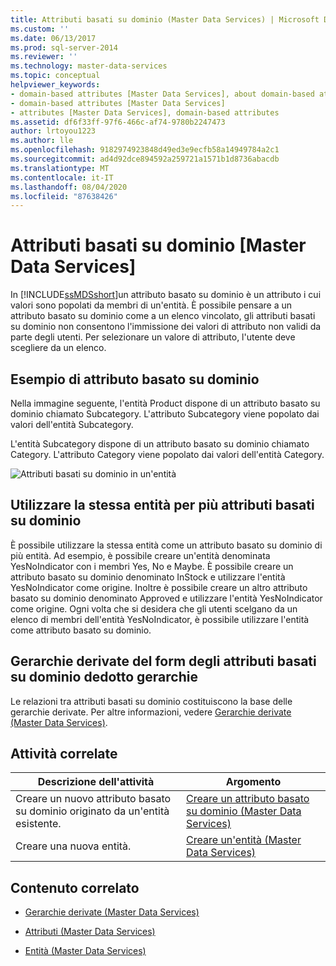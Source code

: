 ```yaml
---
title: Attributi basati su dominio (Master Data Services) | Microsoft Docs
ms.custom: ''
ms.date: 06/13/2017
ms.prod: sql-server-2014
ms.reviewer: ''
ms.technology: master-data-services
ms.topic: conceptual
helpviewer_keywords:
- domain-based attributes [Master Data Services], about domain-based attributes
- domain-based attributes [Master Data Services]
- attributes [Master Data Services], domain-based attributes
ms.assetid: df6f33ff-97f6-466c-af74-9780b2247473
author: lrtoyou1223
ms.author: lle
ms.openlocfilehash: 9182974923848d49ed3e9ecfb58a14949784a2c1
ms.sourcegitcommit: ad4d92dce894592a259721a1571b1d8736abacdb
ms.translationtype: MT
ms.contentlocale: it-IT
ms.lasthandoff: 08/04/2020
ms.locfileid: "87638426"
---
```

# <a name="domain-based-attributes-master-data-services"></a>Attributi basati su dominio [Master Data Services]
  In [!INCLUDE[ssMDSshort](../includes/ssmdsshort-md.md)]un attributo basato su dominio è un attributo i cui valori sono popolati da membri di un'entità. È possibile pensare a un attributo basato su dominio come a un elenco vincolato, gli attributi basati su dominio non consentono l'immissione dei valori di attributo non validi da parte degli utenti. Per selezionare un valore di attributo, l'utente deve scegliere da un elenco.

## <a name="domain-based-attribute-example"></a>Esempio di attributo basato su dominio
 Nella immagine seguente, l'entità Product dispone di un attributo basato su dominio chiamato Subcategory. L'attributo Subcategory viene popolato dai valori dell'entità Subcategory.

 L'entità Subcategory dispone di un attributo basato su dominio chiamato Category. L'attributo Category viene popolato dai valori dell'entità Category.

 ![Attributi basati su dominio in un'entità](../../2014/master-data-services/media/mds-conc-domain-based-attribute-conceptual.gif "Attributi basati su dominio in un'entità")

## <a name="use-same-entity-for-multiple-domain-based-attributes"></a>Utilizzare la stessa entità per più attributi basati su dominio
 È possibile utilizzare la stessa entità come un attributo basato su dominio di più entità. Ad esempio, è possibile creare un'entità denominata YesNoIndicator con i membri Yes, No e Maybe. È possibile creare un attributo basato su dominio denominato InStock e utilizzare l'entità YesNoIndicator come origine. Inoltre è possibile creare un altro attributo basato su dominio denominato Approved e utilizzare l'entità YesNoIndicator come origine. Ogni volta che si desidera che gli utenti scelgano da un elenco di membri dell'entità YesNoIndicator, è possibile utilizzare l'entità come attributo basato su dominio.

## <a name="domain-based-attributes-form-derived-hierarchies"></a>Gerarchie derivate del form degli attributi basati su dominio dedotto gerarchie
 Le relazioni tra attributi basati su dominio costituiscono la base delle gerarchie derivate. Per altre informazioni, vedere [Gerarchie derivate &#40;Master Data Services&#41;](derived-hierarchies-master-data-services.md).

## <a name="related-tasks"></a>Attività correlate

|Descrizione dell'attività|Argomento|
|----------------------|-----------|
|Creare un nuovo attributo basato su dominio originato da un'entità esistente.|[Creare un attributo basato su dominio &#40;Master Data Services&#41;](../../2014/master-data-services/create-a-domain-based-attribute-master-data-services.md)|
|Creare una nuova entità.|[Creare un'entità &#40;Master Data Services&#41;](../../2014/master-data-services/create-an-entity-master-data-services.md)|

## <a name="related-content"></a>Contenuto correlato

-   [Gerarchie derivate &#40;Master Data Services&#41;](derived-hierarchies-master-data-services.md)

-   [Attributi &#40;Master Data Services&#41;](../../2014/master-data-services/attributes-master-data-services.md)

-   [Entità &#40;Master Data Services&#41;](../../2014/master-data-services/entities-master-data-services.md)


